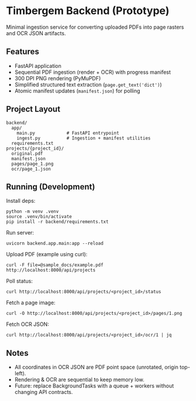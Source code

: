 # Timbergem Backend (Prototype)

Minimal ingestion service for converting uploaded PDFs into page rasters and OCR JSON artifacts.

## Features
- FastAPI application
- Sequential PDF ingestion (render + OCR) with progress manifest
- 300 DPI PNG rendering (PyMuPDF)
- Simplified structured text extraction (`page.get_text('dict')`)
- Atomic manifest updates (`manifest.json`) for polling

## Project Layout
```
backend/
  app/
    main.py            # FastAPI entrypoint
    ingest.py          # Ingestion + manifest utilities
  requirements.txt
projects/{project_id}/
  original.pdf
  manifest.json
  pages/page_1.png
  ocr/page_1.json
```

## Running (Development)
Install deps:
```
python -m venv .venv
source .venv/bin/activate
pip install -r backend/requirements.txt
```
Run server:
```
uvicorn backend.app.main:app --reload
```
Upload PDF (example using curl):
```
curl -F file=@sample_docs/example.pdf http://localhost:8000/api/projects
```
Poll status:
```
curl http://localhost:8000/api/projects/<project_id>/status
```
Fetch a page image:
```
curl -O http://localhost:8000/api/projects/<project_id>/pages/1.png
```
Fetch OCR JSON:
```
curl http://localhost:8000/api/projects/<project_id>/ocr/1 | jq
```

## Notes
- All coordinates in OCR JSON are PDF point space (unrotated, origin top-left).
- Rendering & OCR are sequential to keep memory low.
- Future: replace BackgroundTasks with a queue + workers without changing API contracts.
